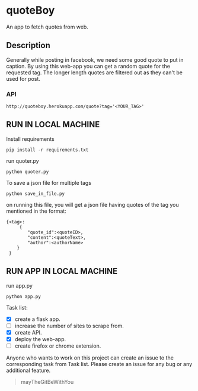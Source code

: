 # quoteBoy
An app to fetch quotes from web.

## Description
Generally while posting in facebook, we need some good quote to put in caption.
By using this web-app you can get a random quote for the requested tag.
The longer length quotes are filtered out as they can't be used for post.


### API

`http://quoteboy.herokuapp.com/quote?tag='<YOUR_TAG>'`

## RUN IN LOCAL MACHINE

Install requirements

`pip install -r requirements.txt`
    
 run quoter.py
 
`python quoter.py`
 
 To save a json file for multiple tags
 
`python save_in_file.py`

on running this file, you will get a json file having quotes of the tag you mentioned in the format:
```
{<tag>:
     {  
        "quote_id":<quoteID>,
        "content":<quoteText>,
        "author":<authorName>
    }
 }
 ```

## RUN APP IN LOCAL MACHINE

run app.py 

`python app.py`

Task list:

- [X] create a flask app.
- [ ] increase the number of sites to scrape from.
- [X] create API.
- [X] deploy the web-app.
- [ ] create firefox or chrome extension.

Anyone who wants to work on this project can create an issue to the corresponding task from Task list.
Please create an issue for any bug or any additional feature.

>mayTheGitBeWithYou
